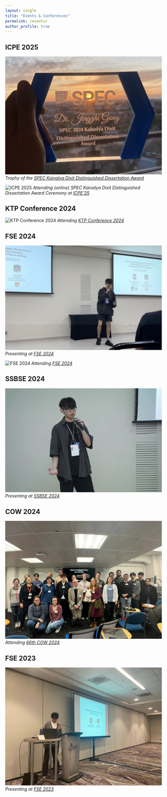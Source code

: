 ```yaml
---
layout: single
title: "Events & Conferences"
permalink: /events/
author_profile: true
---
```


## ICPE 2025
![ICPE 2025](/images/event_images/spec-award.jpg)
*Trophy of the [SPEC Kaivalya Dixit Distinguished Dissertation Award](https://research.spec.org/awards/past-winners/2024/)*

![ICPE 2025](/images/event_images/icpe25.png)
*Attending (online) SPEC Kaivalya Dixit Distinguished Dissertation Award Ceremony at [ICPE'25](https://research.spec.org/awards/past-winners/2024/)*

## KTP Conference 2024
![KTP Conference 2024](/images/event_images/KTPConf24.jpg)
*Attending [KTP Conference 2024](https://www.ktp-uk.org/)*

## FSE 2024
![FSE 2024](/images/event_images/fse24.jpg)
*Presenting at [FSE 2024](https://conf.researchr.org/home/fse-2024)*

![FSE 2024](/images/event_images/fse24-2.jpg)
*Attending [FSE 2024](https://conf.researchr.org/home/fse-2024)*

## SSBSE 2024
![SSBSE 2024](/images/event_images/ssbse24.jpg)
*Presenting at [SSBSE 2024](https://conf.researchr.org/track/ssbse-2024/ssbse-2024-challenge)*

## COW 2024
![COW 2024](/images/event_images/cow24.jpg)
*Attending [66th COW 2024](https://www.ucl.ac.uk/crest/events/2024/mar/66th-crest-open-workshop-ssbse-challenge-track-collaborative-jam-session)*

## FSE 2023
![FSE 2023](/images/event_images/fse23.jpg)
*Presenting at [FSE 2023](https://2023.esec-fse.org/)*

